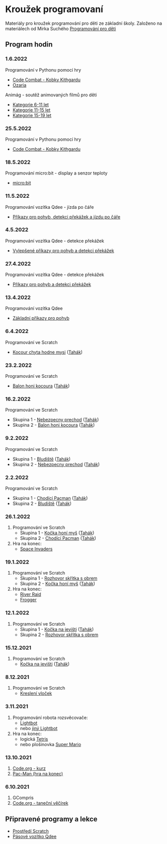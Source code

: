 # Kroužek programovaní

Materiály pro kroužek programování pro děti ze základní školy.
Založeno na materiálech od Mirka Suchého [Programování pro děti](https://github.com/xsuchy/programovani_pro_deti/blob/master/README.md)

## Program hodin

### 1.6.2022
Programování v Pythonu pomocí hry
- [Code Combat - Kobky Kithgardu](https://codecombat.com/students?_cc=LeafNextLeg)
- [Ozaria](https://www.ozaria.com/students?_cc=SpoonShakeLife)

Animág - soutěž animovaných filmů pro děti
- [Kategorie 6-11 let](https://docs.google.com/forms/d/e/1FAIpQLSe2heboCaRiekrmTBdmlUJXh9LwsBzM3LOu9VU52-dmJ47k4Q/viewform)
- [Kategorie 11-15 let](https://docs.google.com/forms/d/e/1FAIpQLSdMhztrjiFL0ZjhAfo9Qs4qm_s8wOG7sQc0ZbX6FwbhFQFCaw/viewform)
- [Kategorie 15-19 let](https://docs.google.com/forms/d/e/1FAIpQLSfbnuzqPALaOX_uYrpG2A30dB54clTAEayx4gA6WUCnMzaHiQ/viewform)

### 25.5.2022
Programování v Pythonu pomocí hry
- [Code Combat - Kobky Kithgardu](https://codecombat.com/students?_cc=LeafNextLeg)

### 18.5.2022
Programování micro:bit - display a senzor teploty
- [micro:bit](https://makecode.microbit.org/#)

### 11.5.2022
Programování vozítka Qdee - jízda po čáře
- [Příkazy pro pohyb, detekci překážek a jízdu po čáře](https://makecode.microbit.org/#pub:_VuHiHadTzaxC)

### 4.5.2022
Programování vozítka Qdee - detekce překážek
- [Vylepšené příkazy pro pohyb a detekci překážek](https://makecode.microbit.org/#pub:_aAj9ps4xY8fh)

### 27.4.2022
Programování vozítka Qdee - detekce překážek
- [Příkazy pro pohyb a detekci překážek](https://makecode.microbit.org/#pub:_2VFic904AgRf)

### 13.4.2022
Programování vozítka Qdee
- [Základní příkazy pro pohyb](https://makecode.microbit.org/#pub:_WzXDmP1M2Y4d)

### 6.4.2022
Programování ve Scratch
- [Kocour chyta hodne mysi](https://scratch.mit.edu/projects/672016060/editor/)
  ([Tahák](https://scratch.mit.edu/projects/672009104/fullscreen/))

### 23.2.2022
Programování ve Scratch
- [Balon honi kocoura](https://scratch.mit.edu/projects/645384274/editor/)
  ([Tahák](https://scratch.mit.edu/projects/645380572/fullscreen/))

### 16.2.2022
Programování ve Scratch
- Skupina 1 - [Nebezpecny prechod](https://scratch.mit.edu/projects/641443830/editor/)
  ([Tahák](https://scratch.mit.edu/projects/641432142/fullscreen/))
- Skupina 2 - [Balon honi kocoura](https://scratch.mit.edu/projects/645384274/editor/)
  ([Tahák](https://scratch.mit.edu/projects/645380572/fullscreen/))

### 9.2.2022
Programování ve Scratch
- Skupina 1 - [Bludiště](https://scratch.mit.edu/projects/636345783/editor/)
  ([Tahák](https://scratch.mit.edu/projects/635428934/fullscreen/))
- Skupina 2 - [Nebezpecny prechod](https://scratch.mit.edu/projects/641443830/editor/)
  ([Tahák](https://scratch.mit.edu/projects/641432142/fullscreen/))

### 2.2.2022
Programování ve Scratch
- Skupina 1 - [Chodící Pacman](https://scratch.mit.edu/projects/633901415/editor/)
  ([Tahák](https://scratch.mit.edu/projects/633873467/fullscreen/))
- Skupina 2 - [Bludiště](https://scratch.mit.edu/projects/636345783/editor/)
  ([Tahák](https://scratch.mit.edu/projects/635428934/fullscreen/))

### 26.1.2022
1. Programování ve Scratch
   - Skupina 1 - [Kočka honí myš](https://scratch.mit.edu/projects/629705940/editor/)
     ([Tahák](https://scratch.mit.edu/projects/629703650/fullscreen/))
   - Skupina 2 - [Chodící Pacman](https://scratch.mit.edu/projects/633901415/editor/)
     ([Tahák](https://scratch.mit.edu/projects/633873467/fullscreen/))
2. Hra na konec:
   - [Space Invaders](https://scratch.mit.edu/projects/46553046/fullscreen/)

### 19.1.2022
1. Programování ve Scratch
   - Skupina 1 - [Rozhovor skřítka s obrem](https://scratch.mit.edu/projects/627204211/editor/)
   - Skupina 2 - [Kočka honí myš](https://scratch.mit.edu/projects/629705940)
     ([Tahák](https://scratch.mit.edu/projects/629703650/fullscreen/))
2. Hra na konec:
   - [River Raid](https://scratch.mit.edu/projects/20428294/fullscreen/)
   - [Frogger](https://scratch.mit.edu/projects/12221773/fullscreen/)

### 12.1.2022
1. Programování ve Scratch
   - Skupina 1 - [Kočka na jevišti](https://scratch.mit.edu/projects/617311963/editor/)
     ([Tahák](https://scratch.mit.edu/projects/617285613/fullscreen/))
   - Skupina 2 - [Rozhovor skřítka s obrem](https://scratch.mit.edu/projects/627204211/editor/)

### 15.12.2021
1. Programování ve Scratch
   - [Kočka na jevišti](https://scratch.mit.edu/projects/617311963/editor/)
     ([Tahák](https://scratch.mit.edu/projects/617285613/fullscreen/))
 
### 8.12.2021
1. Programování ve Scratch
   - [Kreslení vloček](https://scratch.mit.edu/projects/613433973/editor/)

### 3.11.2021
1. Programování robota rozsvěcovače:
   - [Lightbot](https://www.gameflare.com/online-game/light-bot/)
   - nebo [jiný Lightbot](https://www.lightbot.lu/)
2. Hra na konec:
   - logická [Tetris](https://scratch.mit.edu/projects/21239656/fullscreen/)
   - nebo plošinovka [Super Mario](https://scratch.mit.edu/projects/2176968/fullscreen/) 

### 13.10.2021
1. [Code.org - kurz](https://studio.code.org/s/express-2021/lessons/1/levels/2)
2. [Pac-Man (hra na konec)](https://scratch.mit.edu/projects/254234311/fullscreen/)

### 6.10.2021
1. GCompris
2. [Code.org - taneční věčírek](https://studio.code.org/s/dance-2019/stage/1/puzzle/1)

## Připravené programy a lekce
- [Prostředí Scratch](scratch/README.md)
- [Pásové vozítko Qdee](qdee/README.md)
